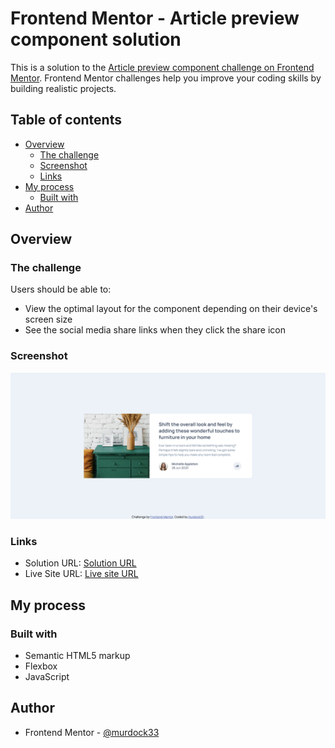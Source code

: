 # Frontend Mentor - Article preview component solution

This is a solution to the [Article preview component challenge on Frontend Mentor](https://www.frontendmentor.io/challenges/article-preview-component-dYBN_pYFT). Frontend Mentor challenges help you improve your coding skills by building realistic projects.

## Table of contents

- [Overview](#overview)
  - [The challenge](#the-challenge)
  - [Screenshot](#screenshot)
  - [Links](#links)
- [My process](#my-process)
  - [Built with](#built-with)
- [Author](#author)

## Overview

### The challenge

Users should be able to:

- View the optimal layout for the component depending on their device's screen size
- See the social media share links when they click the share icon

### Screenshot

![](./design/screenshot.png)

### Links

- Solution URL: [Solution URL](https://www.frontendmentor.io/solutions/responsive-article-preview-component-WRYHYfNfe4)
- Live Site URL: [Live site URL](https://murdock33.github.io/frontend-mentor-project/JavaScript/article-preview-component-master/)

## My process

### Built with

- Semantic HTML5 markup
- Flexbox
- JavaScript

## Author

- Frontend Mentor - [@murdock33](https://www.frontendmentor.io/profile/murdock33)
